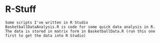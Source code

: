 # R-Stuff
	Some scripts I've written in R Studio
	BasketballDataAnalysis.R is code for some quick data analysis in R. The data is stored in matrix form in BasketballData.R (run this one first to get the data into R Studio)
